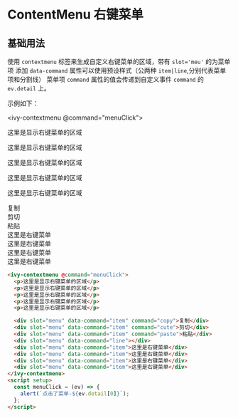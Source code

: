# ContentMenu 右键菜单

## 基础用法

使用 `contextmenu` 标签来生成自定义右键菜单的区域，带有 `slot='meu'` 的为菜单项
添加 `data-command` 属性可以使用预设样式（公两种 `item|line`,分别代表菜单项和分割线）
菜单项 `command` 属性的值会传递到自定义事件 `command` 的 `ev.detail` 上。

示例如下：

<ivy-contextmenu @command="menuClick">

<p>这里是显示右键菜单的区域</p>
<p>这里是显示右键菜单的区域</p>
<p>这里是显示右键菜单的区域</p>
<p>这里是显示右键菜单的区域</p>
<p>这里是显示右键菜单的区域</p>

<div slot="menu" data-command="item" command="copy">复制</div>
<div slot="menu" data-command="item" command="cute">剪切</div>
<div slot="menu" data-command="item" command="paste">粘贴</div>
<div slot="menu" data-command="line"></div>
<div slot="menu" data-command="item">这里是右键菜单</div>
<div slot="menu" data-command="item">这里是右键菜单</div>
<div slot="menu" data-command="item">这里是右键菜单</div>
<div slot="menu" data-command="item">这里是右键菜单</div>
</ivy-contextmenu>

```html
<ivy-contextmenu @command="menuClick">
  <p>这里是显示右键菜单的区域</p>
  <p>这里是显示右键菜单的区域</p>
  <p>这里是显示右键菜单的区域</p>
  <p>这里是显示右键菜单的区域</p>
  <p>这里是显示右键菜单的区域</p>

  <div slot="menu" data-command="item" command="copy">复制</div>
  <div slot="menu" data-command="item" command="cute">剪切</div>
  <div slot="menu" data-command="item" command="paste">粘贴</div>
  <div slot="menu" data-command="line"></div>
  <div slot="menu" data-command="item">这里是右键菜单</div>
  <div slot="menu" data-command="item">这里是右键菜单</div>
  <div slot="menu" data-command="item">这里是右键菜单</div>
  <div slot="menu" data-command="item">这里是右键菜单</div>
</ivy-contextmenu>
<script setup>
  const menuClick = (ev) => {
    alert(`点击了菜单-${ev.detail[0]}`);
  };
</script>
```

<script setup>
  const menuClick = (ev) => {
    alert(`点击了菜单-${ev.detail[0]}`);
  };
</script>

<style scoped>
.menu-wrap{
    display: inline-block;
    background-color: #fff;
    border: 1px solid #cacaca;
    list-style: none;
    padding: 4px 0;
    border-radius: 4px;
}
.menu-wrap-item{
    white-space: none;
    width: 160px;
    padding: 0 24px;
    box-sizing: border-box;
    cursor: pointer;
    font-size: 14px;
    line-height: 2em;
}
.menu-wrap-item:hover{
    background-color: #efefef;
}
</style>
